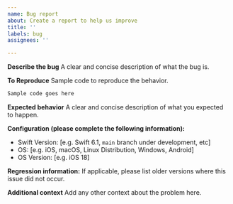 ```yaml
---
name: Bug report
about: Create a report to help us improve
title: ''
labels: bug
assignees: ''

---
```


**Describe the bug**
A clear and concise description of what the bug is.

**To Reproduce**
Sample code to reproduce the behavior.

```swift
Sample code goes here
```

**Expected behavior**
A clear and concise description of what you expected to happen.

**Configuration (please complete the following information):**
 - Swift Version: [e.g. Swift 6.1, `main` branch under development, etc]
 - OS: [e.g. iOS, macOS, Linux Distribution, Windows, Android]
 - OS Version: [e.g. iOS 18]

**Regression information:**
If applicable, please list older versions where this issue did not occur.

**Additional context**
Add any other context about the problem here.
